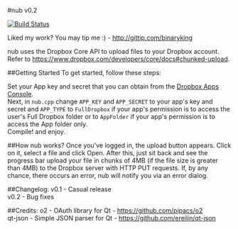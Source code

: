 #nub v0.2

[![Build Status](https://travis-ci.org/binaryking/nub.png?branch=master)](https://travis-ci.org/binaryking/nub)

Liked my work? You may tip me :) - http://gittip.com/binaryking

nub uses the Dropbox Core API to upload files to your Dropbox account. Refer to https://www.dropbox.com/developers/core/docs#chunked-upload.

##Getting Started
To get started, follow these steps:

Set your App key and secret that you can obtain from the [Dropbox Apps Console](https://www.dropbox.com/developers/apps).
<br>Next, in `nub.cpp` change `APP_KEY` and `APP_SECRET` to your app's key and secret and `APP_TYPE` to `FullDropbox` if your app's permission is to access the user's Full Dropbox folder or to `AppFolder` if your app's permission is to access the App folder only.<br>Compile! and enjoy.

##How nub works?
Once you've logged in, the upload button appears. Click on it, select a file and click Open. After this, just sit back and see the progress bar upload your file in chunks of 4MB (if the file size is greater than 4MB) to the Dropbox server with HTTP PUT requests. If, by any chance, there occurs an error, nub will notify you via an error dialog.

##Changelog:
v0.1 - Casual release<br>
v0.2 - Bug fixes

##Credits:
o2 - OAuth library for Qt - https://github.com/pipacs/o2<br>
qt-json - Simple JSON parser for Qt - https://github.com/ereilin/qt-json
